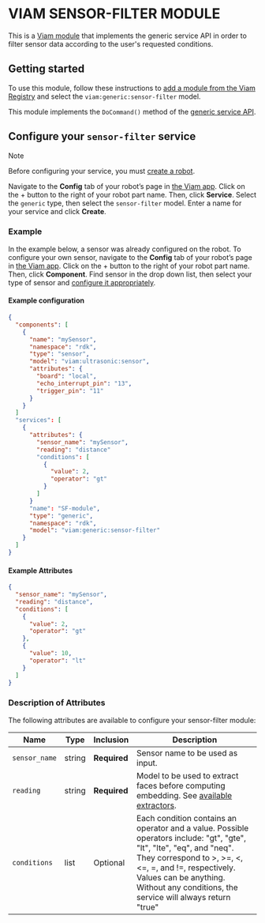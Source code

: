 # VIAM SENSOR-FILTER MODULE

This is a [Viam module](https://docs.viam.com/extend/modular-resources/) that implements the generic service API in order to filter sensor data according to the user's requested conditions.



## Getting started

To use this module, follow these instructions to [add a module from the Viam Registry](https://docs.viam.com/modular-resources/configure/#add-a-module-from-the-viam-registry) and select the `viam:generic:sensor-filter` model.

This module implements the `DoCommand()` method of the [generic service API](https://docs.viam.com/services/generic/#api).




## Configure your `sensor-filter` service

> [!NOTE]  
> Before configuring your service, you must [create a robot](https://docs.viam.com/manage/fleet/robots/#add-a-new-robot).

Navigate to the **Config** tab of your robot’s page in [the Viam app](https://app.viam.com/). Click on the + button to the right of your robot part name. Then, click **Service**. Select the `generic` type, then select the `sensor-filter` model. Enter a name for your service and click **Create**.

### Example
In the example below, a sensor was already configured on the robot. To configure your own sensor, navigate to the **Config** tab of your robot’s page in [the Viam app](https://app.viam.com/). Click on the + button to the right of your robot part name. Then, click **Component**. Find sensor in the drop down list, then select your type of sensor and [configure it appropriately](https://docs.viam.com/components/sensor/#configuration).


#### Example configuration

```json
{
  "components": [
    {
      "name": "mySensor",
      "namespace": "rdk",
      "type": "sensor",
      "model": "viam:ultrasonic:sensor",
      "attributes": {
        "board": "local",
        "echo_interrupt_pin": "13",
        "trigger_pin": "11"
      }
    }
  ]
  "services": [
    {
      "attributes": {
        "sensor_name": "mySensor",
        "reading": "distance"
        "conditions": [
          {
            "value": 2,
            "operator": "gt"
          }
        ]
      }
      "name": "SF-module",
      "type": "generic",
      "namespace": "rdk",
      "model": "viam:generic:sensor-filter"
    }
  ]
}
```


#### Example Attributes

```json
{
  "sensor_name": "mySensor",
  "reading": "distance",
  "conditions": [
    {
      "value": 2,
      "operator": "gt"
    },
    {
      "value": 10,
      "operator": "lt"
    }
  ]
}
```


### Description of Attributes

The following attributes are available to configure your sensor-filter module:


| Name                          | Type   | Inclusion       | Description                                                                                                                                                                                                                                                                                                                                                                                                                                                                                          |
| ----------------------------- | ------ | ------------ | ---------------------------------------------------------------------------------------------------------------------------------------------------------------------------------------------------------------------------------------------------------------------------------------------------------------------------------------------------------------------------------------------------------------------------------------------------------------------------------------------------- |
| `sensor_name`                 | string | **Required** |Sensor name to be used as input.                                                                                                                                                                                                                                                                                                                                                                                                                                               |
| `reading`             | string | **Required** |Model to be used to extract faces before computing embedding. See [available extractors](#extractors-and-encoders-available).                                                                                                                                                                                                                                                                                                                                                                        |
| `conditions`        | list    | Optional   | Each condition contains an operator and a value. Possible operators include: "gt", "gte", "lt", "lte", "eq", and "neq".  They correspond to >, >=, <, <=, =, and !=, respectively. Values can be anything. Without any conditions, the service will always return "true"                                                                                                                                                                                                                            
